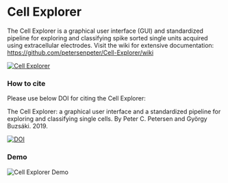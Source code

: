 # Cell Explorer
The Cell Explorer is a graphical user interface (GUI) and standardized pipeline for exploring and classifying spike sorted single units acquired using extracellular electrodes. Visit the wiki for extensive documentation: https://github.com/petersenpeter/Cell-Explorer/wiki

<a href="https://github.com/petersenpeter/Cell-Explorer/wiki">![Cell Explorer](https://buzsakilab.com/wp/wp-content/uploads/2019/11/Cell-Explorer-example.png)</a>

### How to cite
Please use below DOI for citing the Cell Explorer:

The Cell Explorer: a graphical user interface and a standardized pipeline for exploring and classifying single cells. By Peter C. Petersen and György Buzsáki. 2019.

<a href="https://zenodo.org/badge/latestdoi/152647739"><img src="https://zenodo.org/badge/152647739.svg" alt="DOI"></a>

### Demo
![Cell Explorer Demo](https://buzsakilab.com/wp/wp-content/uploads/2019/11/CellExplorerAnimation.gif)
